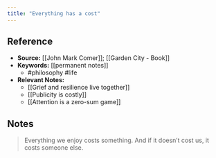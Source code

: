 ```yaml
---
title: "Everything has a cost"
---
```

## Reference
- **Source:** [[John Mark Comer]]; [[Garden City - Book]]
- **Keywords:** [[permanent notes]]
	- #philosophy #life
- **Relevant Notes:**
	- [[Grief and resilience live together]]
	- [[Publicity is costly]]
	- [[Attention is a zero-sum game]]
## Notes
> Everything we enjoy costs something. And if it doesn’t cost us, it costs someone else.